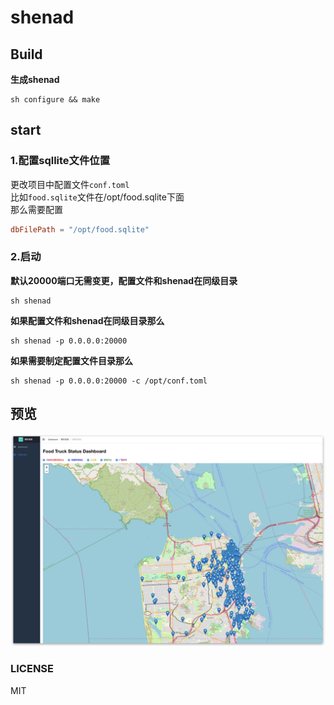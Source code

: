 # shenad

## Build
**生成shenad**
```
sh configure && make
```

## start
### 1.配置sqllite文件位置
更改项目中配置文件`conf.toml`  
比如`food.sqlite`文件在/opt/food.sqlite下面  
那么需要配置
```toml
dbFilePath = "/opt/food.sqlite"
```

### 2.启动
**默认20000端口无需变更，配置文件和shenad在同级目录**
```shell
sh shenad

```

**如果配置文件和shenad在同级目录那么**
```shell
sh shenad -p 0.0.0.0:20000

```

**如果需要制定配置文件目录那么**
```shell
sh shenad -p 0.0.0.0:20000 -c /opt/conf.toml
```
##  预览
![预览图片](https://github.com/br7roy/shenad/blob/master/Xnip2023-11-02_00-13-39.jpg)

### LICENSE  
MIT
